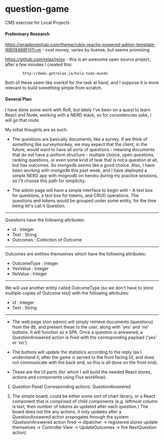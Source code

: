 # question-game
CMS exercise for Local Projects  

#### Preliminary Research

https://wrapbootstrap.com/theme/rubix-reactjs-powered-admin-template-WB09498FH?l=m - cost money, varies by license, but seems promising

https://github.com/relax/relax - this is an awesome open source project, after a few minutes I created this:

			http://demo.getrelax.io/hola-todo-mundo

Both of these seem like overkill for the task at hand, and I suppose it is more relevant to build something simple from scratch.

#### General Plan
I have done some work with RoR, but lately I've been on a quest to learn React and Node, working with a NERD stack, so for consistencies sake, I will go that route.

My initial thoughts are as such:

- The questions are basically documents, like a survey. If we think of something like surveymonkey, we may expect that the client, in the future, would want to have all sorts of questions - meaning documents that do not have a uniform structure - multiple choice, open questions, ranking questions, or even some kind of task that is not a question at all, but has outcomes. So mongodb seems like a good choice. Also, I have been working with mongodb this past week, and I have deployed a simple NERD app with mognodb on heroku during my practice sessions, so I'll choose this path for simplicity.

- The admin page will have a simple interface to begin with - A text box for questions, a text box for tokens, and CRUD operations. The questions and tokens would be grouped under some entity, for the time being let's call it Question.

---

Questions have the following attributes:
* id : Integer
* Text : String
* Outcomes : Collection of Outcome
 
---

Outcomes are entities themselves which have the following attributes:
* OutcomeType : Integer
* YesValue : Integer
* NoValue : Integer

---

We will use another entity called OutcomeType (so we don't have to store multiple copies of Outcome text) with the following attributes:
* id : Integer
* Text : String

---

- The web page (non admin) will simply retrieve documents (questions) from the db, and present these to the user, along with 'yes' and 'no' buttons. It will function as a SPA.
Once a question is answered, a QuestionAnswered action is fired with the corresponding payload ('yes' or 'no').

- The buttons will update the statistics according to the reply (as I understand it, after the game is served to the front facing UI, and does not communicate with the back end, so this is all done on the front end).

- These are the UI parts (for which I will build the needed React stores, actions and components using Flux workflow):

1. Question Panel
Corresponding actions: QuestionAnswered

2. The simple board, could be either some sort of chart library, or a React component that is comprised of child components (e.g. leftmost column is text, then number of tokens as updated after each question.) The board does not fire any actions, it only updates after a QuestionAnswered action propogates through the system (QuetsionAnswered action fired -> dipatcher -> registered stores update themselves -> Controller View -> UpdateOutcomes -> fire NextQuestion action)

